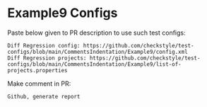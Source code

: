 # Example9 Configs
Paste below given to PR description to use such test configs:
```
Diff Regression config: https://github.com/checkstyle/test-configs/blob/main/CommentsIndentation/Example9/config.xml
Diff Regression projects: https://github.com/checkstyle/test-configs/blob/main/CommentsIndentation/Example9/list-of-projects.properties
```
Make comment in PR:
```
Github, generate report
```
